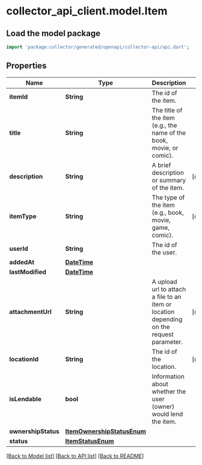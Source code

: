 # collector_api_client.model.Item

## Load the model package
```dart
import 'package:collector/generated/openapi/collector-api/api.dart';
```

## Properties
Name | Type | Description | Notes
------------ | ------------- | ------------- | -------------
**itemId** | **String** | The id of the item. | 
**title** | **String** | The title of the item (e.g., the name of the book, movie, or comic). | 
**description** | **String** | A brief description or summary of the item. | [optional] 
**itemType** | **String** | The type of the item (e.g., book, movie, game, comic). | [optional] 
**userId** | **String** | The id of the user. | 
**addedAt** | [**DateTime**](DateTime.md) |  | 
**lastModified** | [**DateTime**](DateTime.md) |  | 
**attachmentUrl** | **String** | A upload url to attach a file to an item or location depending on the request parameter. | [optional] 
**locationId** | **String** | The id of the location. | [optional] 
**isLendable** | **bool** | Information about whether the user (owner) would lend the item. | 
**ownershipStatus** | [**ItemOwnershipStatusEnum**](ItemOwnershipStatusEnum.md) |  | 
**status** | [**ItemStatusEnum**](ItemStatusEnum.md) |  | 

[[Back to Model list]](../README.md#documentation-for-models) [[Back to API list]](../README.md#documentation-for-api-endpoints) [[Back to README]](../README.md)


